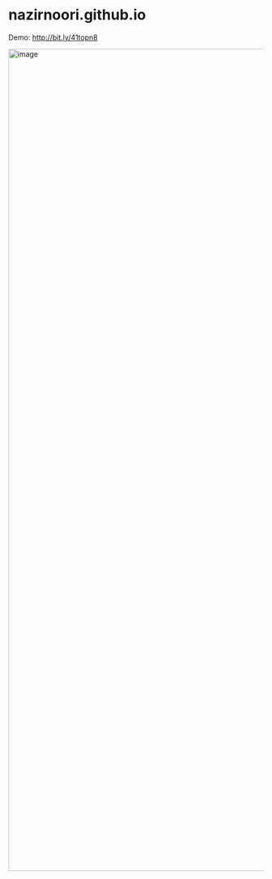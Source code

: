 # nazirnoori.github.io


Demo:
http://bit.ly/41topn8

<img width="2778" height="1624" alt="image" src="https://github.com/user-attachments/assets/fee1d84f-5d02-4b1a-932e-f6bd2f1fcaf8" />

